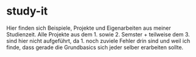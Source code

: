 study-it
========

Hier finden sich Beispiele, Projekte und Eigenarbeiten aus meiner Studienzeit. Alle Projekte aus dem 1. sowie 2. Semster + teilweise dem 3. sind hier nicht aufgeführt, da 1. noch zuviele Fehler drin sind und weil ich finde, dass gerade die Grundbasics sich jeder selber erarbeiten sollte.
